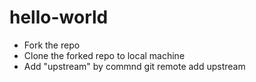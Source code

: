 # hello-world

- Fork the repo
- Clone the forked repo to local machine
- Add "upstream" by commnd git remote add upstream <repo endpoint>
